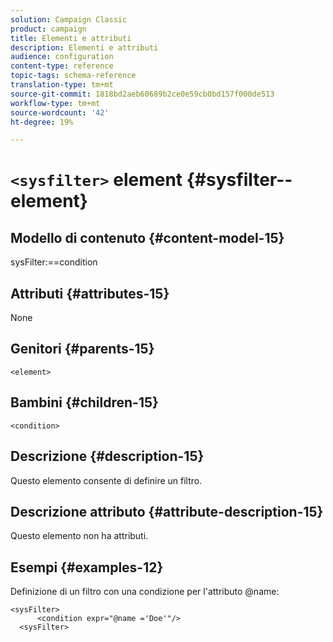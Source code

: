 ```yaml
---
solution: Campaign Classic
product: campaign
title: Elementi e attributi
description: Elementi e attributi
audience: configuration
content-type: reference
topic-tags: schema-reference
translation-type: tm+mt
source-git-commit: 1818bd2aeb60689b2ce0e59cb0bd157f000de513
workflow-type: tm+mt
source-wordcount: '42'
ht-degree: 19%

---
```



# `<sysfilter>` element  {#sysfilter--element}

## Modello di contenuto {#content-model-15}

sysFilter:==condition

## Attributi {#attributes-15}

None

## Genitori {#parents-15}

`<element>`

## Bambini {#children-15}

`<condition>`

## Descrizione {#description-15}

Questo elemento consente di definire un filtro.

## Descrizione attributo {#attribute-description-15}

Questo elemento non ha attributi.

## Esempi {#examples-12}

Definizione di un filtro con una condizione per l&#39;attributo @name:

```
<sysFilter>
      <condition expr="@name ='Doe'"/>
  <sysFilter>
```
